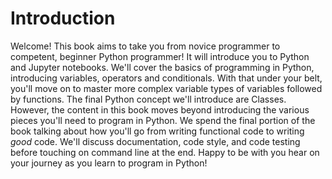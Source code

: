 # Introduction

Welcome! This book aims to take you from novice programmer to competent, beginner Python programmer! It will introduce you to Python and Jupyter notebooks. We'll cover the basics of programming in Python, introducing variables, operators and conditionals. With that under your belt, you'll move on to master more complex variable types of variables followed by functions. The final Python concept we'll introduce are Classes. However, the content in this book moves beyond introducing the various pieces you'll need to program in Python. We spend the final portion of the book talking about how you'll go from writing functional code to writing *good* code. We'll discuss documentation, code style, and code testing before touching on command line at the end. Happy to be with you hear on your journey as you learn to program in Python!
